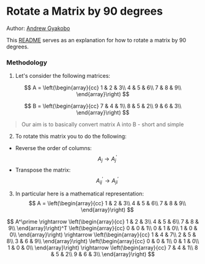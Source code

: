 # Rotate a Matrix by 90 degrees

Author: [Andrew Gyakobo](https://github.com/Gyakobo)

This [README](https://github.com/Gyakobo/blind-75-leetcode-list/blob/main/Matrix/rotate-image/rotate-image.md) serves as an explanation for how to rotate a matrix by 90 degrees.

### Methodology

1. Let's consider the following matrices:

$$
A = 
\left(\begin{array}{cc} 
1 & 2 & 3\\
4 & 5 & 6\\
7 & 8 & 9\\
\end{array}\right)
$$ 

$$ 
B = 
\left(\begin{array}{cc} 
7 & 4 & 1\\
8 & 5 & 2\\
9 & 6 & 3\\
\end{array}\right)
$$ 

> Our aim is to basically convert matrix A into B - short and simple

2. To rotate this matrix you to do the following:
* Reverse the order of columns: $$A_{j} \rightarrow A^\prime_{j}$$
* Transpose the matrix: $$A^\prime_{ij} \rightarrow A^\prime_{ji}$$

3. In particular here is a mathematical representation:
$$
A = 
\left(\begin{array}{cc} 
1 & 2 & 3\\
4 & 5 & 6\\
7 & 8 & 9\\
\end{array}\right)
$$ 

$$
A^\prime \rightarrow 
\left(\begin{array}{cc} 
1 & 2 & 3\\
4 & 5 & 6\\
7 & 8 & 9\\
\end{array}\right)^T
\left(\begin{array}{cc} 
0 & 0 & 1\\
0 & 1 & 0\\
1 & 0 & 0\\
\end{array}\right) \rightarrow
\left(\begin{array}{cc} 
1 & 4 & 7\\
2 & 5 & 8\\
3 & 6 & 9\\
\end{array}\right)
\left(\begin{array}{cc} 
0 & 0 & 1\\
0 & 1 & 0\\
1 & 0 & 0\\
\end{array}\right) \rightarrow
\left(\begin{array}{cc} 
7 & 4 & 1\\
8 & 5 & 2\\
9 & 6 & 3\\
\end{array}\right)
$$ 
